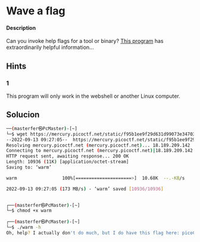 #  Wave a flag

#### Description
Can you invoke help flags for a tool or binary? [This program](https://mercury.picoctf.net/static/f95b1ee9f29d631d99073e34703a2826/warm) has extraordinarily helpful information...

## Hints
### 1
This program will only work in the webshell or another Linux computer.

## Solucion

```bash
──(masterfer㉿PcMaster)-[~]
└─$ wget https://mercury.picoctf.net/static/f95b1ee9f29d631d99073e34703a2826/warm
--2022-09-13 09:27:05--  https://mercury.picoctf.net/static/f95b1ee9f29d631d99073e34703a2826/warm
Resolving mercury.picoctf.net (mercury.picoctf.net)... 18.189.209.142
Connecting to mercury.picoctf.net (mercury.picoctf.net)|18.189.209.142|:443... connected.
HTTP request sent, awaiting response... 200 OK
Length: 10936 (11K) [application/octet-stream]
Saving to: ‘warm’

warm                 100%[=====================>]  10.68K  --.-KB/s    in 0s      

2022-09-13 09:27:05 (173 MB/s) - ‘warm’ saved [10936/10936]

                                                                                   
┌──(masterfer㉿PcMaster)-[~]
└─$ chmod +x warm       
                                                                                   
┌──(masterfer㉿PcMaster)-[~]
└─$ ./warm -h
Oh, help? I actually don't do much, but I do have this flag here: picoCTF{b1scu1ts_4nd_gr4vy_f0668f62}
```